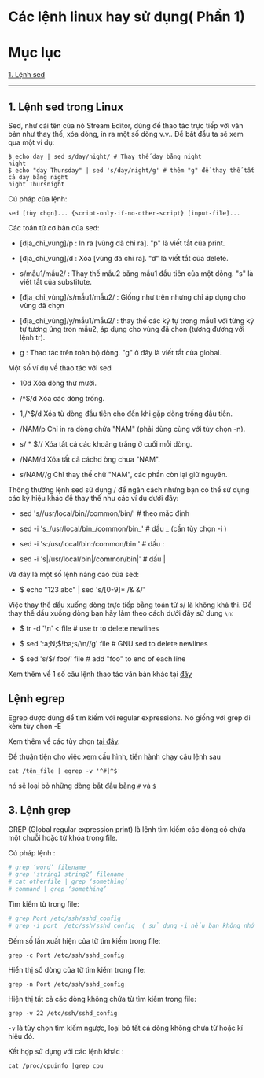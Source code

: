 # Các lệnh linux hay sử dụng( Phần 1)

# Mục lục

[1. Lệnh sed](#1)




---

## <a name="1"> 1. Lệnh sed trong Linux </a>

Sed, như cái tên của nó Stream Editor, dùng để thao tác trực tiếp với văn bản như thay thế, xóa dòng, in ra một số dòng v.v.. Để bắt đầu ta sẽ xem qua một ví dụ:

```
$ echo day | sed s/day/night/ # Thay thế day bằng night
night
$ echo "day Thursday" | sed 's/day/night/g' # thêm "g" để thay thế tất cả day bằng night
night Thursnight​
```

Cú pháp của lệnh:

`sed [tùy chọn]... {script-only-if-no-other-script} [input-file]...`

Các toán tử cơ bản của sed:

- [địa_chỉ_vùng]/p : In ra [vùng đã chỉ ra]. "p" là viết tắt của print.

- [địa_chỉ_vùng]/d : Xóa [vùng đã chỉ ra]. "d" là viết tắt của delete.

- s/mẫu1/mẫu2/ : Thay thế mẫu2 bằng mẫu1 đầu tiên của một dòng. "s" là viết tắt của substitute.

- [địa_chỉ_vùng]/s/mẫu1/mẫu2/ : Giống như trên nhưng chỉ áp dụng cho vùng đã chọn

- [địa_chỉ_vùng]/y/mẫu1/mẫu2/ : thay thế các ký tự trong mẫu1 với từng ký tự tương ứng tron mẫu2, áp dụng cho vùng đã chọn (tương đương với lệnh tr).

- g : Thao tác trên toàn bộ dòng. "g" ở đây là viết tắt của global.​

Một số ví dụ về thao tác với sed

- 10d Xóa dòng thứ mười.

- /^$/d Xóa các dòng trống.

- 1,/^$/d Xóa từ dòng đầu tiên cho đến khi gặp dòng trống đầu tiên.

- /NAM/p Chỉ in ra dòng chứa "NAM" (phải dùng cùng với tùy chọn -n).

- s/ * $// Xóa tất cả các khoảng trắng ở cuối mỗi dòng.

- /NAM/d Xóa tất cả cáchd òng chưa "NAM".

- s/NAM//g Chỉ thay thế chữ "NAM", các phần còn lại giữ nguyên.​

Thông thường lệnh sed sử dụng / để ngăn cách nhưng bạn có thể sử dụng các ký hiệu khác để thay thế như các ví dụ dưới đây:

- sed 's/\/usr\/local\/bin/\/common\/bin/' # theo mặc định

- sed -i 's_/usr/local/bin_/common/bin_' # dấu _ (cần tùy chọn -i )

- sed -i 's:/usr/local/bin:/common/bin:' # dấu :

- sed -i 's|/usr/local/bin|/common/bin|' # dấu |

Và đây là một số lệnh nâng cao của sed:

- $ echo "123 abc" | sed 's/[0-9]* /& &/'​

Việc thay thế dấu xuống dòng trực tiếp bằng toán tử s/ là không khả thi. Để thay thế dấu xuống dòng bạn hãy làm theo cách dưới đây sử dung `\n`:
- $ tr -d '\n' < file # use tr to delete newlines

- $ sed ':a;N;$!ba;s/\n//g' file # GNU sed to delete newlines

- $ sed 's/$/ foo/' file # add "foo" to end of each line​

Xem thêm về 1 số câu lệnh thao tác văn bản khác tại [đây](https://github.com/thaonguyenvan/meditech-ghichep-linux/blob/master/content/text_commands.md)

## <a name="2"> Lệnh egrep </a>

Egrep được dùng để tìm kiếm với regular expressions. Nó  giống với grep đi kèm tùy chọn -E

Xem thêm về các tùy chọn [tại đây](https://www.computerhope.com/unix/uegrep.htm).

Để thuận tiện cho việc xem cấu hình, tiến hành chạy câu lệnh sau

`cat /tên_file | egrep -v '^#|^$'`

nó sẽ loại bỏ những dòng bắt đầu bằng `#` và `$`

## <a name="3"> 3. Lệnh grep </a>

GREP (Global regular expression print) là lệnh tìm kiếm các dòng có chứa một chuỗi hoặc từ khóa trong file.

Cú pháp lệnh :

``` sh
# grep ‘word’ filename
# grep ‘string1 string2’ filename
# cat otherfile | grep ‘something’
# command | grep ‘something’
```

Tìm kiếm từ trong file:

``` sh
# grep Port /etc/ssh/sshd_config
# grep -i port  /etc/ssh/sshd_config  ( sử dụng -i nếu bạn không nhớ chính xác là từ viết hoa hay không viết hoa )
```

Đếm số lần xuất hiện của từ tìm kiếm trong file:

```
grep -c Port /etc/ssh/sshd_config
```

Hiển thị số dòng của từ tìm kiếm trong file:

```
grep -n Port /etc/ssh/sshd_config
```

Hiện thị tất cả các dòng không chứa từ tìm kiếm trong file:

```
grep -v 22 /etc/ssh/sshd_config
```

`-v` là tùy chọn tìm kiếm ngược, loại bỏ tất cả dòng không chưa từ hoặc kí hiệu đó.

Kết hợp sử dụng với các lệnh khác :
```
cat /proc/cpuinfo |grep cpu
```

